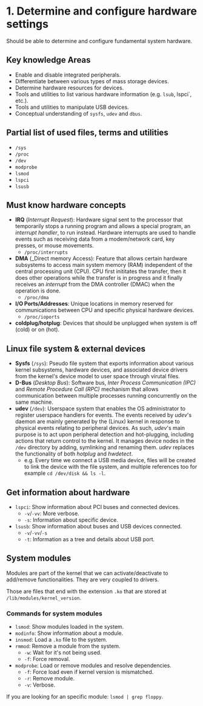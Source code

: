 # 1. Determine and configure hardware settings

Should be able to determine and configure fundamental system hardware.

## Key knowledge Areas

* Enable and disable integrated peripherals.
* Differentiate between various types of mass storage devices.
* Determine hardware resources for devices.
* Tools and utilities to list various hardware information (e.g. `lsub`, lspci`, etc.).
* Tools and utilities to manipulate USB devices.
* Conceptual understanding of `sysfs`, `udev` and `dbus`.

## Partial list of used files, terms and utilities

* `/sys`
* `/proc`
* `/dev`
* `modprobe`
* `lsmod`
* `lspci`
* `lsusb`

## Must know hardware concepts

* __IRQ__ (_Interrupt Request_): Hardware signal sent to the processor that temporarily stops a running program and allows a special program, an _interrupt handler_, to run instead. Hardware interrupts are used to handle events such as receiving data from a modem/network card, key presses, or mouse movements.
  * `/proc/interrupts`
* __DMA__ (_Direct memory Access): Feature that allows certain hardware subsystems to access main system memory (RAM) independent of the central processing unit (CPU). CPU first inititates the transfer, then it does other operations while the transfer is in progress and it finally receives an _interrupt_ from the DMA controller (DMAC) when the operation is done.
  * `/proc/dma`
* __I/O Ports/Addresses__: Unique locations in memory reserved for communications between CPU and specific physical hardware devices.
  * `/proc/ioports`
* __coldplug/hotplug__: Devices that should be unplugged when system is off (cold) or on (hot).

## Linux file system & external devices

* __Sysfs__ (`/sys`): Pseudo file system that exports information about various kernel subsystems, hardware devices, and associated device drivers from the kernel's device model to user space through virutal files.
* __D-Bus__ (_Desktop Bus_): Software bus, _Inter Process Communication (IPC)_ and _Remote Procedure Call (RPC)_ mechanism that allows communication between multiple processes running concurrently on the same machine. 
* __udev__ (`/dev`): Userspace system that enables the OS administrator to register userspace handlers for events. The events received by _udev_'s daemon are mainly generated by the (Linux) kernel in response to physical events relating to peripheral devices. As such, _udev_'s main purpose is to act upon peripheral detection and hot-plugging, including actions that return control to the kernel. It manages device nodes in the `/dev` directory by adding, symlinking and renaming them. _udev_ replaces the functionality of both _hotplug_ and _hwdetect_.
  * e.g. Every time we connect a USB media device, files will be created to link the device with the file system, and multiple references too for example `cd /dev/disk && ls -l`.

## Get information about hardware

* `lspci`: Show information about PCI buses and connected devices.
  * `-v`/`-vv`: More verbose.
  * `-s`: Information about specific device.
* `lsusb`: Show information about buses and USB devices connected.
  * `-v`/`-vv`/`-s`
  * `-t`: Information as a tree and details about USB port.

## System modules

Modules are part of the kernel that we can activate/deactivate to add/remove functionalities. They are very coupled to drivers.

Those are files that end with the extension `.ko` that are stored at `/lib/modules/kernel_version`.

### Commands for system modules

* `lsmod`: Show modules loaded in the system.
* `modinfo`: Show information about a module.
* `insmod`: Load a `.ko` file to the system.
* `rmmod`: Remove a module from the system.
  * `-w`: Wait for it's not being used.
  * `-f`: Force removal.
* `modprobe`: Load or remove modules and resolve dependencies.
  * `-f`: Force load even if kernel version is mismatched.
  * `-r`: Remove module.
  * `-v`: Verbose.

If you are looking for an specific module: `lsmod | grep floppy`.